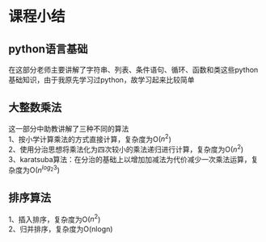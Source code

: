 # 课程小结
## python语言基础
在这部分老师主要讲解了字符串、列表、条件语句、循环、函数和类这些python基础知识，由于我原先学习过python，故学习起来比较简单
## 大整数乘法
这一部分中助教讲解了三种不同的算法  
1、按小学计算乘法的方式直接计算，复杂度为O($n^2$)  
2、使用分治思想将乘法化为四次较小的乘法递归进行计算，复杂度为O($n^2$)  
3、karatsuba算法：在分治的基础上以增加加减法为代价减少一次乘法运算，复杂度为O($n^{log_{2}3}$)
## 排序算法
1、插入排序，复杂度为O($n^2$)  
2、归并排序，复杂度为O(nlogn)